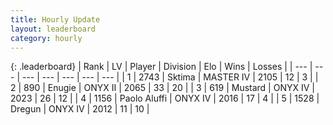 ```yaml
---
title: Hourly Update
layout: leaderboard
category: hourly
---
```


{: .leaderboard}
| Rank | LV | Player | Division | Elo | Wins | Losses |
| --- | --- | --- | --- | --- | --- | --- |
| <span data-change="0">1</span> | 2743 | <span title="ID: 353063">Sktima</span> | MASTER IV | <span data-change="5">2105</span> | <span data-change="1">12</span> | <span data-change="0">3</span> |
| <span data-change="0">2</span> | 890 | <span title="ID: 623502">Enugie</span> | ONYX II | <span data-change="41">2065</span> | <span data-change="4">33</span> | <span data-change="0">20</span> |
| <span data-change="0">3</span> | 619 | <span title="ID: 611082">Mustard</span> | ONYX IV | <span data-change="0">2023</span> | <span data-change="0">26</span> | <span data-change="0">12</span> |
| <span data-change="0">4</span> | 1156 | <span title="ID: 512212">Paolo Aluffi</span> | ONYX IV | <span data-change="0">2016</span> | <span data-change="0">17</span> | <span data-change="0">4</span> |
| <span data-change="0">5</span> | 1528 | <span title="ID: 337810">Dregun</span> | ONYX IV | <span data-change="0">2012</span> | <span data-change="0">11</span> | <span data-change="0">10</span> |